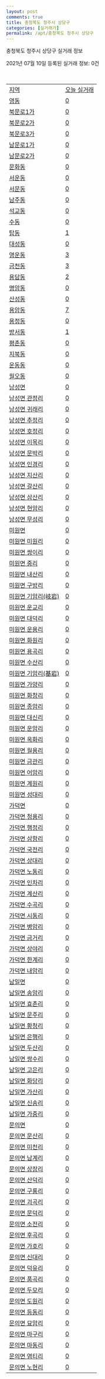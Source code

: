 ```yaml
---
layout: post
comments: true
title: 충청북도 청주시 상당구
categories: [실거래가]
permalink: /apt/충청북도 청주시 상당구
---
```


충청북도 청주시 상당구 실거래 정보

2021년 07월 10일 등록된 실거래 정보: 0건

<script type="text/javascript">
  google.charts.load('current', {'packages':['corechart']});
  google.charts.setOnLoadCallback(drawChart);

  function drawChart() {
    var data = google.visualization.arrayToDataTable([['거래일', '매매', '전월세', '전매'], ['20-07', 125, 113, 52], ['20-08', 178, 145, 60], ['20-09', 163, 133, 44], ['20-10', 220, 133, 48], ['20-11', 273, 178, 95], ['20-12', 272, 128, 39], ['21-01', 307, 191, 23], ['21-02', 308, 161, 22], ['21-03', 395, 157, 32], ['21-04', 312, 156, 39], ['21-05', 310, 118, 39], ['21-06', 241, 82, 27], ['21-07', 21, 9, 8]]);

    var options = {
      title: '최근 1년간 유형별 거래량 추이',
      legend: { position: 'bottom' }
    };

    var chart = new google.visualization.LineChart(document.getElementById('columnchart_material'));
    chart.draw(data, (options));
  }
</script>

<div id="columnchart_material" style="width: 95%; margin-left: -35px"></div>
<br>
<table class="sortable">
  <tr>
    <td><a href="#">지역</a></td>
    <td><a href="#">오늘 실거래</a></td>
  </tr>

  
  <tr class="item">
    <td><a href="충청북도 청주시 상당구 영동">영동</a></td>
    <td><a href="충청북도 청주시 상당구 영동">0</a></td>
  </tr>
    

  <tr class="item">
    <td><a href="충청북도 청주시 상당구 북문로1가">북문로1가</a></td>
    <td><a href="충청북도 청주시 상당구 북문로1가">0</a></td>
  </tr>
    

  <tr class="item">
    <td><a href="충청북도 청주시 상당구 북문로2가">북문로2가</a></td>
    <td><a href="충청북도 청주시 상당구 북문로2가">0</a></td>
  </tr>
    

  <tr class="item">
    <td><a href="충청북도 청주시 상당구 북문로3가">북문로3가</a></td>
    <td><a href="충청북도 청주시 상당구 북문로3가">0</a></td>
  </tr>
    

  <tr class="item">
    <td><a href="충청북도 청주시 상당구 남문로1가">남문로1가</a></td>
    <td><a href="충청북도 청주시 상당구 남문로1가">0</a></td>
  </tr>
    

  <tr class="item">
    <td><a href="충청북도 청주시 상당구 남문로2가">남문로2가</a></td>
    <td><a href="충청북도 청주시 상당구 남문로2가">0</a></td>
  </tr>
    

  <tr class="item">
    <td><a href="충청북도 청주시 상당구 문화동">문화동</a></td>
    <td><a href="충청북도 청주시 상당구 문화동">0</a></td>
  </tr>
    

  <tr class="item">
    <td><a href="충청북도 청주시 상당구 서운동">서운동</a></td>
    <td><a href="충청북도 청주시 상당구 서운동">0</a></td>
  </tr>
    

  <tr class="item">
    <td><a href="충청북도 청주시 상당구 서문동">서문동</a></td>
    <td><a href="충청북도 청주시 상당구 서문동">0</a></td>
  </tr>
    

  <tr class="item">
    <td><a href="충청북도 청주시 상당구 남주동">남주동</a></td>
    <td><a href="충청북도 청주시 상당구 남주동">0</a></td>
  </tr>
    

  <tr class="item">
    <td><a href="충청북도 청주시 상당구 석교동">석교동</a></td>
    <td><a href="충청북도 청주시 상당구 석교동">0</a></td>
  </tr>
    

  <tr class="item">
    <td><a href="충청북도 청주시 상당구 수동">수동</a></td>
    <td><a href="충청북도 청주시 상당구 수동">0</a></td>
  </tr>
    

  <tr class="item">
    <td><a href="충청북도 청주시 상당구 탑동">탑동</a></td>
    <td><a href="충청북도 청주시 상당구 탑동">1</a></td>
  </tr>
    

  <tr class="item">
    <td><a href="충청북도 청주시 상당구 대성동">대성동</a></td>
    <td><a href="충청북도 청주시 상당구 대성동">0</a></td>
  </tr>
    

  <tr class="item">
    <td><a href="충청북도 청주시 상당구 영운동">영운동</a></td>
    <td><a href="충청북도 청주시 상당구 영운동">3</a></td>
  </tr>
    

  <tr class="item">
    <td><a href="충청북도 청주시 상당구 금천동">금천동</a></td>
    <td><a href="충청북도 청주시 상당구 금천동">3</a></td>
  </tr>
    

  <tr class="item">
    <td><a href="충청북도 청주시 상당구 용담동">용담동</a></td>
    <td><a href="충청북도 청주시 상당구 용담동">2</a></td>
  </tr>
    

  <tr class="item">
    <td><a href="충청북도 청주시 상당구 명암동">명암동</a></td>
    <td><a href="충청북도 청주시 상당구 명암동">0</a></td>
  </tr>
    

  <tr class="item">
    <td><a href="충청북도 청주시 상당구 산성동">산성동</a></td>
    <td><a href="충청북도 청주시 상당구 산성동">0</a></td>
  </tr>
    

  <tr class="item">
    <td><a href="충청북도 청주시 상당구 용암동">용암동</a></td>
    <td><a href="충청북도 청주시 상당구 용암동">7</a></td>
  </tr>
    

  <tr class="item">
    <td><a href="충청북도 청주시 상당구 용정동">용정동</a></td>
    <td><a href="충청북도 청주시 상당구 용정동">0</a></td>
  </tr>
    

  <tr class="item">
    <td><a href="충청북도 청주시 상당구 방서동">방서동</a></td>
    <td><a href="충청북도 청주시 상당구 방서동">1</a></td>
  </tr>
    

  <tr class="item">
    <td><a href="충청북도 청주시 상당구 평촌동">평촌동</a></td>
    <td><a href="충청북도 청주시 상당구 평촌동">0</a></td>
  </tr>
    

  <tr class="item">
    <td><a href="충청북도 청주시 상당구 지북동">지북동</a></td>
    <td><a href="충청북도 청주시 상당구 지북동">0</a></td>
  </tr>
    

  <tr class="item">
    <td><a href="충청북도 청주시 상당구 운동동">운동동</a></td>
    <td><a href="충청북도 청주시 상당구 운동동">0</a></td>
  </tr>
    

  <tr class="item">
    <td><a href="충청북도 청주시 상당구 월오동">월오동</a></td>
    <td><a href="충청북도 청주시 상당구 월오동">0</a></td>
  </tr>
    

  <tr class="item">
    <td><a href="충청북도 청주시 상당구 낭성면">낭성면</a></td>
    <td><a href="충청북도 청주시 상당구 낭성면">0</a></td>
  </tr>
    

  <tr class="item">
    <td><a href="충청북도 청주시 상당구 낭성면 관정리">낭성면 관정리</a></td>
    <td><a href="충청북도 청주시 상당구 낭성면 관정리">0</a></td>
  </tr>
    

  <tr class="item">
    <td><a href="충청북도 청주시 상당구 낭성면 귀래리">낭성면 귀래리</a></td>
    <td><a href="충청북도 청주시 상당구 낭성면 귀래리">0</a></td>
  </tr>
    

  <tr class="item">
    <td><a href="충청북도 청주시 상당구 낭성면 추정리">낭성면 추정리</a></td>
    <td><a href="충청북도 청주시 상당구 낭성면 추정리">0</a></td>
  </tr>
    

  <tr class="item">
    <td><a href="충청북도 청주시 상당구 낭성면 호정리">낭성면 호정리</a></td>
    <td><a href="충청북도 청주시 상당구 낭성면 호정리">0</a></td>
  </tr>
    

  <tr class="item">
    <td><a href="충청북도 청주시 상당구 낭성면 이목리">낭성면 이목리</a></td>
    <td><a href="충청북도 청주시 상당구 낭성면 이목리">0</a></td>
  </tr>
    

  <tr class="item">
    <td><a href="충청북도 청주시 상당구 낭성면 문박리">낭성면 문박리</a></td>
    <td><a href="충청북도 청주시 상당구 낭성면 문박리">0</a></td>
  </tr>
    

  <tr class="item">
    <td><a href="충청북도 청주시 상당구 낭성면 인경리">낭성면 인경리</a></td>
    <td><a href="충청북도 청주시 상당구 낭성면 인경리">0</a></td>
  </tr>
    

  <tr class="item">
    <td><a href="충청북도 청주시 상당구 낭성면 지산리">낭성면 지산리</a></td>
    <td><a href="충청북도 청주시 상당구 낭성면 지산리">0</a></td>
  </tr>
    

  <tr class="item">
    <td><a href="충청북도 청주시 상당구 낭성면 갈산리">낭성면 갈산리</a></td>
    <td><a href="충청북도 청주시 상당구 낭성면 갈산리">0</a></td>
  </tr>
    

  <tr class="item">
    <td><a href="충청북도 청주시 상당구 낭성면 삼산리">낭성면 삼산리</a></td>
    <td><a href="충청북도 청주시 상당구 낭성면 삼산리">0</a></td>
  </tr>
    

  <tr class="item">
    <td><a href="충청북도 청주시 상당구 낭성면 현암리">낭성면 현암리</a></td>
    <td><a href="충청북도 청주시 상당구 낭성면 현암리">0</a></td>
  </tr>
    

  <tr class="item">
    <td><a href="충청북도 청주시 상당구 낭성면 무성리">낭성면 무성리</a></td>
    <td><a href="충청북도 청주시 상당구 낭성면 무성리">0</a></td>
  </tr>
    

  <tr class="item">
    <td><a href="충청북도 청주시 상당구 미원면">미원면</a></td>
    <td><a href="충청북도 청주시 상당구 미원면">0</a></td>
  </tr>
    

  <tr class="item">
    <td><a href="충청북도 청주시 상당구 미원면 미원리">미원면 미원리</a></td>
    <td><a href="충청북도 청주시 상당구 미원면 미원리">0</a></td>
  </tr>
    

  <tr class="item">
    <td><a href="충청북도 청주시 상당구 미원면 쌍이리">미원면 쌍이리</a></td>
    <td><a href="충청북도 청주시 상당구 미원면 쌍이리">0</a></td>
  </tr>
    

  <tr class="item">
    <td><a href="충청북도 청주시 상당구 미원면 중리">미원면 중리</a></td>
    <td><a href="충청북도 청주시 상당구 미원면 중리">0</a></td>
  </tr>
    

  <tr class="item">
    <td><a href="충청북도 청주시 상당구 미원면 내산리">미원면 내산리</a></td>
    <td><a href="충청북도 청주시 상당구 미원면 내산리">0</a></td>
  </tr>
    

  <tr class="item">
    <td><a href="충청북도 청주시 상당구 미원면 구방리">미원면 구방리</a></td>
    <td><a href="충청북도 청주시 상당구 미원면 구방리">0</a></td>
  </tr>
    

  <tr class="item">
    <td><a href="충청북도 청주시 상당구 미원면 기암리(岐岩)">미원면 기암리(岐岩)</a></td>
    <td><a href="충청북도 청주시 상당구 미원면 기암리(岐岩)">0</a></td>
  </tr>
    

  <tr class="item">
    <td><a href="충청북도 청주시 상당구 미원면 운교리">미원면 운교리</a></td>
    <td><a href="충청북도 청주시 상당구 미원면 운교리">0</a></td>
  </tr>
    

  <tr class="item">
    <td><a href="충청북도 청주시 상당구 미원면 대덕리">미원면 대덕리</a></td>
    <td><a href="충청북도 청주시 상당구 미원면 대덕리">0</a></td>
  </tr>
    

  <tr class="item">
    <td><a href="충청북도 청주시 상당구 미원면 운용리">미원면 운용리</a></td>
    <td><a href="충청북도 청주시 상당구 미원면 운용리">0</a></td>
  </tr>
    

  <tr class="item">
    <td><a href="충청북도 청주시 상당구 미원면 화원리">미원면 화원리</a></td>
    <td><a href="충청북도 청주시 상당구 미원면 화원리">0</a></td>
  </tr>
    

  <tr class="item">
    <td><a href="충청북도 청주시 상당구 미원면 용곡리">미원면 용곡리</a></td>
    <td><a href="충청북도 청주시 상당구 미원면 용곡리">0</a></td>
  </tr>
    

  <tr class="item">
    <td><a href="충청북도 청주시 상당구 미원면 수산리">미원면 수산리</a></td>
    <td><a href="충청북도 청주시 상당구 미원면 수산리">0</a></td>
  </tr>
    

  <tr class="item">
    <td><a href="충청북도 청주시 상당구 미원면 기암리(基岩)">미원면 기암리(基岩)</a></td>
    <td><a href="충청북도 청주시 상당구 미원면 기암리(基岩)">0</a></td>
  </tr>
    

  <tr class="item">
    <td><a href="충청북도 청주시 상당구 미원면 가양리">미원면 가양리</a></td>
    <td><a href="충청북도 청주시 상당구 미원면 가양리">0</a></td>
  </tr>
    

  <tr class="item">
    <td><a href="충청북도 청주시 상당구 미원면 화창리">미원면 화창리</a></td>
    <td><a href="충청북도 청주시 상당구 미원면 화창리">0</a></td>
  </tr>
    

  <tr class="item">
    <td><a href="충청북도 청주시 상당구 미원면 종암리">미원면 종암리</a></td>
    <td><a href="충청북도 청주시 상당구 미원면 종암리">0</a></td>
  </tr>
    

  <tr class="item">
    <td><a href="충청북도 청주시 상당구 미원면 대신리">미원면 대신리</a></td>
    <td><a href="충청북도 청주시 상당구 미원면 대신리">0</a></td>
  </tr>
    

  <tr class="item">
    <td><a href="충청북도 청주시 상당구 미원면 운암리">미원면 운암리</a></td>
    <td><a href="충청북도 청주시 상당구 미원면 운암리">0</a></td>
  </tr>
    

  <tr class="item">
    <td><a href="충청북도 청주시 상당구 미원면 옥화리">미원면 옥화리</a></td>
    <td><a href="충청북도 청주시 상당구 미원면 옥화리">0</a></td>
  </tr>
    

  <tr class="item">
    <td><a href="충청북도 청주시 상당구 미원면 월용리">미원면 월용리</a></td>
    <td><a href="충청북도 청주시 상당구 미원면 월용리">0</a></td>
  </tr>
    

  <tr class="item">
    <td><a href="충청북도 청주시 상당구 미원면 금관리">미원면 금관리</a></td>
    <td><a href="충청북도 청주시 상당구 미원면 금관리">0</a></td>
  </tr>
    

  <tr class="item">
    <td><a href="충청북도 청주시 상당구 미원면 어암리">미원면 어암리</a></td>
    <td><a href="충청북도 청주시 상당구 미원면 어암리">0</a></td>
  </tr>
    

  <tr class="item">
    <td><a href="충청북도 청주시 상당구 미원면 계원리">미원면 계원리</a></td>
    <td><a href="충청북도 청주시 상당구 미원면 계원리">0</a></td>
  </tr>
    

  <tr class="item">
    <td><a href="충청북도 청주시 상당구 미원면 성대리">미원면 성대리</a></td>
    <td><a href="충청북도 청주시 상당구 미원면 성대리">0</a></td>
  </tr>
    

  <tr class="item">
    <td><a href="충청북도 청주시 상당구 가덕면">가덕면</a></td>
    <td><a href="충청북도 청주시 상당구 가덕면">0</a></td>
  </tr>
    

  <tr class="item">
    <td><a href="충청북도 청주시 상당구 가덕면 청용리">가덕면 청용리</a></td>
    <td><a href="충청북도 청주시 상당구 가덕면 청용리">0</a></td>
  </tr>
    

  <tr class="item">
    <td><a href="충청북도 청주시 상당구 가덕면 행정리">가덕면 행정리</a></td>
    <td><a href="충청북도 청주시 상당구 가덕면 행정리">0</a></td>
  </tr>
    

  <tr class="item">
    <td><a href="충청북도 청주시 상당구 가덕면 삼항리">가덕면 삼항리</a></td>
    <td><a href="충청북도 청주시 상당구 가덕면 삼항리">0</a></td>
  </tr>
    

  <tr class="item">
    <td><a href="충청북도 청주시 상당구 가덕면 국전리">가덕면 국전리</a></td>
    <td><a href="충청북도 청주시 상당구 가덕면 국전리">0</a></td>
  </tr>
    

  <tr class="item">
    <td><a href="충청북도 청주시 상당구 가덕면 상대리">가덕면 상대리</a></td>
    <td><a href="충청북도 청주시 상당구 가덕면 상대리">0</a></td>
  </tr>
    

  <tr class="item">
    <td><a href="충청북도 청주시 상당구 가덕면 노동리">가덕면 노동리</a></td>
    <td><a href="충청북도 청주시 상당구 가덕면 노동리">0</a></td>
  </tr>
    

  <tr class="item">
    <td><a href="충청북도 청주시 상당구 가덕면 인차리">가덕면 인차리</a></td>
    <td><a href="충청북도 청주시 상당구 가덕면 인차리">0</a></td>
  </tr>
    

  <tr class="item">
    <td><a href="충청북도 청주시 상당구 가덕면 계산리">가덕면 계산리</a></td>
    <td><a href="충청북도 청주시 상당구 가덕면 계산리">0</a></td>
  </tr>
    

  <tr class="item">
    <td><a href="충청북도 청주시 상당구 가덕면 수곡리">가덕면 수곡리</a></td>
    <td><a href="충청북도 청주시 상당구 가덕면 수곡리">0</a></td>
  </tr>
    

  <tr class="item">
    <td><a href="충청북도 청주시 상당구 가덕면 시동리">가덕면 시동리</a></td>
    <td><a href="충청북도 청주시 상당구 가덕면 시동리">0</a></td>
  </tr>
    

  <tr class="item">
    <td><a href="충청북도 청주시 상당구 가덕면 병암리">가덕면 병암리</a></td>
    <td><a href="충청북도 청주시 상당구 가덕면 병암리">0</a></td>
  </tr>
    

  <tr class="item">
    <td><a href="충청북도 청주시 상당구 가덕면 금거리">가덕면 금거리</a></td>
    <td><a href="충청북도 청주시 상당구 가덕면 금거리">0</a></td>
  </tr>
    

  <tr class="item">
    <td><a href="충청북도 청주시 상당구 가덕면 상야리">가덕면 상야리</a></td>
    <td><a href="충청북도 청주시 상당구 가덕면 상야리">0</a></td>
  </tr>
    

  <tr class="item">
    <td><a href="충청북도 청주시 상당구 가덕면 한계리">가덕면 한계리</a></td>
    <td><a href="충청북도 청주시 상당구 가덕면 한계리">0</a></td>
  </tr>
    

  <tr class="item">
    <td><a href="충청북도 청주시 상당구 가덕면 내암리">가덕면 내암리</a></td>
    <td><a href="충청북도 청주시 상당구 가덕면 내암리">0</a></td>
  </tr>
    

  <tr class="item">
    <td><a href="충청북도 청주시 상당구 남일면">남일면</a></td>
    <td><a href="충청북도 청주시 상당구 남일면">0</a></td>
  </tr>
    

  <tr class="item">
    <td><a href="충청북도 청주시 상당구 남일면 송암리">남일면 송암리</a></td>
    <td><a href="충청북도 청주시 상당구 남일면 송암리">0</a></td>
  </tr>
    

  <tr class="item">
    <td><a href="충청북도 청주시 상당구 남일면 효촌리">남일면 효촌리</a></td>
    <td><a href="충청북도 청주시 상당구 남일면 효촌리">0</a></td>
  </tr>
    

  <tr class="item">
    <td><a href="충청북도 청주시 상당구 남일면 문주리">남일면 문주리</a></td>
    <td><a href="충청북도 청주시 상당구 남일면 문주리">0</a></td>
  </tr>
    

  <tr class="item">
    <td><a href="충청북도 청주시 상당구 남일면 황청리">남일면 황청리</a></td>
    <td><a href="충청북도 청주시 상당구 남일면 황청리">0</a></td>
  </tr>
    

  <tr class="item">
    <td><a href="충청북도 청주시 상당구 남일면 은행리">남일면 은행리</a></td>
    <td><a href="충청북도 청주시 상당구 남일면 은행리">0</a></td>
  </tr>
    

  <tr class="item">
    <td><a href="충청북도 청주시 상당구 남일면 두산리">남일면 두산리</a></td>
    <td><a href="충청북도 청주시 상당구 남일면 두산리">0</a></td>
  </tr>
    

  <tr class="item">
    <td><a href="충청북도 청주시 상당구 남일면 쌍수리">남일면 쌍수리</a></td>
    <td><a href="충청북도 청주시 상당구 남일면 쌍수리">0</a></td>
  </tr>
    

  <tr class="item">
    <td><a href="충청북도 청주시 상당구 남일면 고은리">남일면 고은리</a></td>
    <td><a href="충청북도 청주시 상당구 남일면 고은리">0</a></td>
  </tr>
    

  <tr class="item">
    <td><a href="충청북도 청주시 상당구 남일면 화당리">남일면 화당리</a></td>
    <td><a href="충청북도 청주시 상당구 남일면 화당리">0</a></td>
  </tr>
    

  <tr class="item">
    <td><a href="충청북도 청주시 상당구 남일면 가산리">남일면 가산리</a></td>
    <td><a href="충청북도 청주시 상당구 남일면 가산리">0</a></td>
  </tr>
    

  <tr class="item">
    <td><a href="충청북도 청주시 상당구 남일면 신송리">남일면 신송리</a></td>
    <td><a href="충청북도 청주시 상당구 남일면 신송리">0</a></td>
  </tr>
    

  <tr class="item">
    <td><a href="충청북도 청주시 상당구 남일면 가중리">남일면 가중리</a></td>
    <td><a href="충청북도 청주시 상당구 남일면 가중리">0</a></td>
  </tr>
    

  <tr class="item">
    <td><a href="충청북도 청주시 상당구 문의면">문의면</a></td>
    <td><a href="충청북도 청주시 상당구 문의면">0</a></td>
  </tr>
    

  <tr class="item">
    <td><a href="충청북도 청주시 상당구 문의면 문산리">문의면 문산리</a></td>
    <td><a href="충청북도 청주시 상당구 문의면 문산리">0</a></td>
  </tr>
    

  <tr class="item">
    <td><a href="충청북도 청주시 상당구 문의면 미천리">문의면 미천리</a></td>
    <td><a href="충청북도 청주시 상당구 문의면 미천리">0</a></td>
  </tr>
    

  <tr class="item">
    <td><a href="충청북도 청주시 상당구 문의면 남계리">문의면 남계리</a></td>
    <td><a href="충청북도 청주시 상당구 문의면 남계리">0</a></td>
  </tr>
    

  <tr class="item">
    <td><a href="충청북도 청주시 상당구 문의면 상장리">문의면 상장리</a></td>
    <td><a href="충청북도 청주시 상당구 문의면 상장리">0</a></td>
  </tr>
    

  <tr class="item">
    <td><a href="충청북도 청주시 상당구 문의면 산덕리">문의면 산덕리</a></td>
    <td><a href="충청북도 청주시 상당구 문의면 산덕리">0</a></td>
  </tr>
    

  <tr class="item">
    <td><a href="충청북도 청주시 상당구 문의면 구룡리">문의면 구룡리</a></td>
    <td><a href="충청북도 청주시 상당구 문의면 구룡리">0</a></td>
  </tr>
    

  <tr class="item">
    <td><a href="충청북도 청주시 상당구 문의면 괴곡리">문의면 괴곡리</a></td>
    <td><a href="충청북도 청주시 상당구 문의면 괴곡리">0</a></td>
  </tr>
    

  <tr class="item">
    <td><a href="충청북도 청주시 상당구 문의면 문덕리">문의면 문덕리</a></td>
    <td><a href="충청북도 청주시 상당구 문의면 문덕리">0</a></td>
  </tr>
    

  <tr class="item">
    <td><a href="충청북도 청주시 상당구 문의면 소전리">문의면 소전리</a></td>
    <td><a href="충청북도 청주시 상당구 문의면 소전리">0</a></td>
  </tr>
    

  <tr class="item">
    <td><a href="충청북도 청주시 상당구 문의면 후곡리">문의면 후곡리</a></td>
    <td><a href="충청북도 청주시 상당구 문의면 후곡리">0</a></td>
  </tr>
    

  <tr class="item">
    <td><a href="충청북도 청주시 상당구 문의면 가호리">문의면 가호리</a></td>
    <td><a href="충청북도 청주시 상당구 문의면 가호리">0</a></td>
  </tr>
    

  <tr class="item">
    <td><a href="충청북도 청주시 상당구 문의면 신대리">문의면 신대리</a></td>
    <td><a href="충청북도 청주시 상당구 문의면 신대리">0</a></td>
  </tr>
    

  <tr class="item">
    <td><a href="충청북도 청주시 상당구 문의면 덕유리">문의면 덕유리</a></td>
    <td><a href="충청북도 청주시 상당구 문의면 덕유리">0</a></td>
  </tr>
    

  <tr class="item">
    <td><a href="충청북도 청주시 상당구 문의면 품곡리">문의면 품곡리</a></td>
    <td><a href="충청북도 청주시 상당구 문의면 품곡리">0</a></td>
  </tr>
    

  <tr class="item">
    <td><a href="충청북도 청주시 상당구 문의면 두모리">문의면 두모리</a></td>
    <td><a href="충청북도 청주시 상당구 문의면 두모리">0</a></td>
  </tr>
    

  <tr class="item">
    <td><a href="충청북도 청주시 상당구 문의면 도원리">문의면 도원리</a></td>
    <td><a href="충청북도 청주시 상당구 문의면 도원리">0</a></td>
  </tr>
    

  <tr class="item">
    <td><a href="충청북도 청주시 상당구 문의면 등동리">문의면 등동리</a></td>
    <td><a href="충청북도 청주시 상당구 문의면 등동리">0</a></td>
  </tr>
    

  <tr class="item">
    <td><a href="충청북도 청주시 상당구 문의면 묘암리">문의면 묘암리</a></td>
    <td><a href="충청북도 청주시 상당구 문의면 묘암리">0</a></td>
  </tr>
    

  <tr class="item">
    <td><a href="충청북도 청주시 상당구 문의면 마구리">문의면 마구리</a></td>
    <td><a href="충청북도 청주시 상당구 문의면 마구리">0</a></td>
  </tr>
    

  <tr class="item">
    <td><a href="충청북도 청주시 상당구 문의면 마동리">문의면 마동리</a></td>
    <td><a href="충청북도 청주시 상당구 문의면 마동리">0</a></td>
  </tr>
    

  <tr class="item">
    <td><a href="충청북도 청주시 상당구 문의면 염티리">문의면 염티리</a></td>
    <td><a href="충청북도 청주시 상당구 문의면 염티리">0</a></td>
  </tr>
    

  <tr class="item">
    <td><a href="충청북도 청주시 상당구 문의면 노현리">문의면 노현리</a></td>
    <td><a href="충청북도 청주시 상당구 문의면 노현리">0</a></td>
  </tr>
    


</table>


    